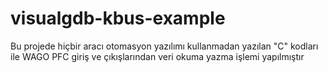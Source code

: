 # visualgdb-kbus-example
Bu projede hiçbir aracı otomasyon yazılımı kullanmadan yazılan "C" kodları ile WAGO PFC giriş ve çıkışlarından veri okuma yazma işlemi yapılmıştır
